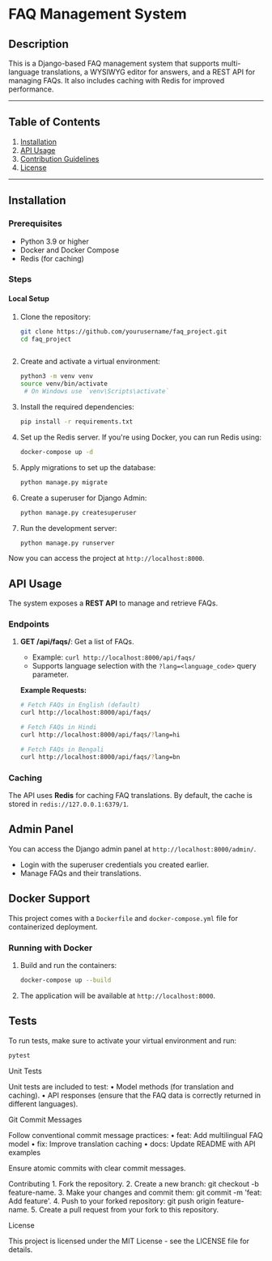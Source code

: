 # FAQ Management System

## Description
This is a Django-based FAQ management system that supports multi-language translations, a WYSIWYG editor for answers, and a REST API for managing FAQs. It also includes caching with Redis for improved performance.

---

## Table of Contents
1. [Installation](#installation)
2. [API Usage](#api-usage)
3. [Contribution Guidelines](#contribution-guidelines)
4. [License](#license)

---

## Installation

### Prerequisites
- Python 3.9 or higher
- Docker and Docker Compose 
- Redis (for caching)

### Steps

#### **Local Setup**
1. Clone the repository:
   ```bash
   git clone https://github.com/yourusername/faq_project.git
   cd faq_project



2. Create and activate a virtual environment:

    ```bash
    python3 -m venv venv
    source venv/bin/activate 
     # On Windows use `venv\Scripts\activate`
    ```

3. Install the required dependencies:

    ```bash
    pip install -r requirements.txt
    ```

4. Set up the Redis server. If you're using Docker, you can run Redis using:

    ```bash
    docker-compose up -d
    ```

5. Apply migrations to set up the database:

    ```bash
    python manage.py migrate
    ```

6. Create a superuser for Django Admin:

    ```bash
    python manage.py createsuperuser
    ```

7. Run the development server:

    ```bash
    python manage.py runserver
    ```

Now you can access the project at `http://localhost:8000`.

## API Usage

The system exposes a **REST API** to manage and retrieve FAQs.

### Endpoints

1. **GET /api/faqs/**: Get a list of FAQs.
    - Example: `curl http://localhost:8000/api/faqs/`
    - Supports language selection with the `?lang=<language_code>` query parameter.

    **Example Requests:**
    ```bash
    # Fetch FAQs in English (default)
    curl http://localhost:8000/api/faqs/

    # Fetch FAQs in Hindi
    curl http://localhost:8000/api/faqs/?lang=hi

    # Fetch FAQs in Bengali
    curl http://localhost:8000/api/faqs/?lang=bn
    ```

### Caching

The API uses **Redis** for caching FAQ translations. By default, the cache is stored in `redis://127.0.0.1:6379/1`.

## Admin Panel

You can access the Django admin panel at `http://localhost:8000/admin/`.
- Login with the superuser credentials you created earlier.
- Manage FAQs and their translations.

## Docker Support

This project comes with a `Dockerfile` and `docker-compose.yml` file for containerized deployment.

### Running with Docker

1. Build and run the containers:

    ```bash
    docker-compose up --build
    ```

2. The application will be available at `http://localhost:8000`.

## Tests

To run tests, make sure to activate your virtual environment and run:

```bash
pytest
```

Unit Tests

Unit tests are included to test:
	•	Model methods (for translation and caching).
	•	API responses (ensure that the FAQ data is correctly returned in different languages).

Git Commit Messages

Follow conventional commit message practices:
	•	feat: Add multilingual FAQ model
	•	fix: Improve translation caching
	•	docs: Update README with API examples

Ensure atomic commits with clear commit messages.

Contributing
	1.	Fork the repository.
	2.	Create a new branch: git checkout -b feature-name.
	3.	Make your changes and commit them: git commit -m 'feat: Add feature'.
	4.	Push to your forked repository: git push origin feature-name.
	5.	Create a pull request from your fork to this repository.

License

This project is licensed under the MIT License - see the LICENSE file for details.
